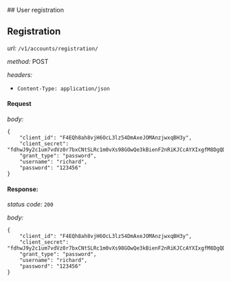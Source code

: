 ## User registration

## Registration
*url:* `/v1/accounts/registration/`

*method:* POST

*headers:* 
* `Content-Type: application/json`

#### Request

*body:*

```
{
	"client_id": "F4EQh8ah8vjH6OcL3lz54DmAxeJOMAnzjwxqBH3y",
	"client_secret": "fdhwJ9y2c1um7vdVz0r7bxCNtSLRc1m0vXs98GOwQe3kBienF2nRiKJCcAYXIxgfM8DgQDW5Ii9q1crKq4cGp3lnuLiYxSYLzkf1fL5nqPipqqh5CkpDohB2K124ca16",
	"grant_type": "password",
	"username": "richard",
	"password": "123456"
} 
``` 

#### Response:

*status code:* `200`

*body:*

```
{
	"client_id": "F4EQh8ah8vjH6OcL3lz54DmAxeJOMAnzjwxqBH3y",
	"client_secret": "fdhwJ9y2c1um7vdVz0r7bxCNtSLRc1m0vXs98GOwQe3kBienF2nRiKJCcAYXIxgfM8DgQDW5Ii9q1crKq4cGp3lnuLiYxSYLzkf1fL5nqPipqqh5CkpDohB2K124ca16",
	"grant_type": "password",
	"username": "richard",
	"password": "123456"
} 
``` 